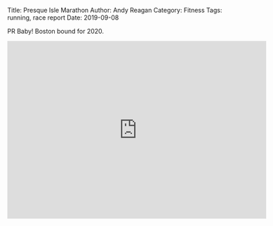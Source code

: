 Title: Presque Isle Marathon
Author: Andy Reagan
Category: Fitness
Tags: running, race report
Date: 2019-09-08

PR Baby! Boston bound for 2020.

<iframe height='405' width='590' frameborder='0' allowtransparency='true' scrolling='no' src='https://www.strava.com/activities/2691066468/embed/2e0692df9dc12cf1f22e8c6c538c26950a48ce70'></iframe>
